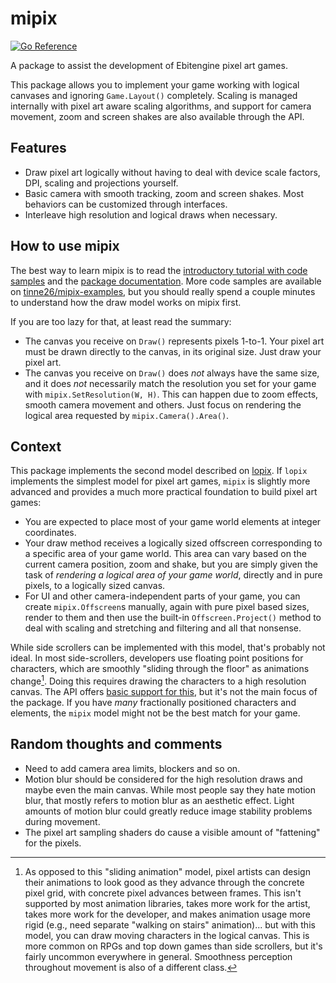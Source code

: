 # mipix

[![Go Reference](https://pkg.go.dev/badge/github.com/tinne26/mipix.svg)](https://pkg.go.dev/github.com/tinne26/mipix)

A package to assist the development of Ebitengine pixel art games.

This package allows you to implement your game working with logical canvases and ignoring `Game.Layout()` completely. Scaling is managed internally with pixel art aware scaling algorithms, and support for camera movement, zoom and screen shakes are also available through the API.

## Features

- Draw pixel art logically without having to deal with device scale factors, DPI, scaling and projections yourself.
- Basic camera with smooth tracking, zoom and screen shakes. Most behaviors can be customized through interfaces.
- Interleave high resolution and logical draws when necessary.

## How to use mipix

The best way to learn mipix is to read the [introductory tutorial with code samples](https://github.com/tinne26/mipix/tree/main/docs/introduction.md) and the [package documentation](https://pkg.go.dev/github.com/tinne26/mipix). More code samples are available on [tinne26/mipix-examples](https://github.com/tinne26/mipix-examples), but you should really spend a couple minutes to understand how the draw model works on mipix first.

If you are too lazy for that, at least read the summary:
- The canvas you receive on `Draw()` represents pixels 1-to-1. Your pixel art must be drawn directly to the canvas, in its original size. Just draw your pixel art.
- The canvas you receive on `Draw()` does *not* always have the same size, and it does *not* necessarily match the resolution you set for your game with `mipix.SetResolution(W, H)`. This can happen due to zoom effects, smooth camera movement and others. Just focus on rendering the logical area requested by `mipix.Camera().Area()`.

## Context

This package implements the second model described on [lopix](https://github.com/tinne26/lopix). If `lopix` implements the simplest model for pixel art games, `mipix` is slightly more advanced and provides a much more practical foundation to build pixel art games:
- You are expected to place most of your game world elements at integer coordinates.
- Your draw method receives a logically sized offscreen corresponding to a specific area of your game world. This area can vary based on the current camera position, zoom and shake, but you are simply given the task of *rendering a logical area of your game world*, directly and in pure pixels, to a logically sized canvas.
- For UI and other camera-independent parts of your game, you can create `mipix.Offscreen`s manually, again with pure pixel based sizes, render to them and then use the built-in `Offscreen.Project()` method to deal with scaling and stretching and filtering and all that nonsense.

While side scrollers can be implemented with this model, that's probably not ideal. In most side-scrollers, developers use floating point positions for characters, which are smoothly "sliding through the floor" as animations change[^1]. Doing this requires drawing the characters to a high resolution canvas. The API offers [basic support for this](https://pkg.go.dev/github.com/tinne26/mipix#AccessorHiRes.Draw), but it's not the main focus of the package. If you have *many* fractionally positioned characters and elements, the `mipix` model might not be the best match for your game.

[^1]: As opposed to this "sliding animation" model, pixel artists can design their animations to look good as they advance through the concrete pixel grid, with concrete pixel advances between frames. This isn't supported by most animation libraries, takes more work for the artist, takes more work for the developer, and makes animation usage more rigid (e.g., need separate "walking on stairs" animation)... but with this model, you can draw moving characters in the logical canvas. This is more common on RPGs and top down games than side scrollers, but it's fairly uncommon everywhere in general. Smoothness perception throughout movement is also of a different class.

## Random thoughts and comments

- Need to add camera area limits, blockers and so on.
- Motion blur should be considered for the high resolution draws and maybe even the main canvas. While most people say they hate motion blur, that mostly refers to motion blur as an aesthetic effect. Light amounts of motion blur could greatly reduce image stability problems during movement.
- The pixel art sampling shaders do cause a visible amount of "fattening" for the pixels.
